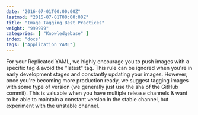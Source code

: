 ```yaml
---
date: "2016-07-01T00:00:00Z"
lastmod: "2016-07-01T00:00:00Z"
title: "Image Tagging Best Practices"
weight: "999999"
categories: [ "Knowledgebase" ]
index: "docs"
tags: ["Application YAML"]
---
```


For your Replicated YAML, we highly encourage you to push images with a specific tag & avoid the 
"latest" tag. This rule can be ignored when you're in early development stages and constantly 
updating your images. However, once you're becoming more production ready, we suggest tagging 
images with some type of version (we generally just use the sha of the GitHub commit). This is 
valuable when you have multiple release channels & want to be able to maintain a constant version 
in the stable channel, but experiment with the unstable channel.

